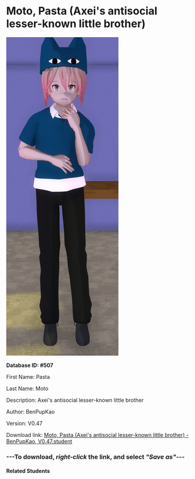 # Moto, Pasta (Axei's antisocial lesser-known little brother)

<img src="Files/Moto, Pasta (Axei's antisocial lesser-known little brother).png" title="Moto, Pasta (Axei's antisocial lesser-known little brother) - BenPupKao, V0.47">

**Database ID: #507**

First Name: Pasta

Last Name: Moto

Description: Axei's antisocial lesser-known little brother

Author: BenPupKao

Version: V0.47

Download link: <a href="https://raw.githubusercontent.com/Arbiter1223/Daigaku-Gurashi-Custom-Students/master/Students/Files/Moto%2C%20Pasta%20(Axei's%20antisocial%20lesser-known%20little%20brother)%20-%20BenPupKao%2C%20V0.47.student">Moto, Pasta (Axei's antisocial lesser-known little brother) - BenPupKao, V0.47.student</a>

### ---**To download, _right-click_ the link, and select _"Save as"_**---

#### Related Students


